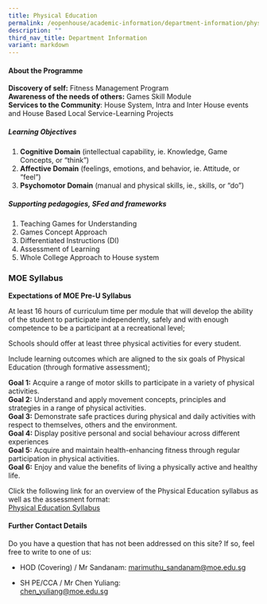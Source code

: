 ```yaml
---
title: Physical Education
permalink: /eopenhouse/academic-information/department-information/physical-education/
description: ""
third_nav_title: Department Information
variant: markdown
---
```

#### **About the Programme**

**Discovery of self:**&nbsp;Fitness Management Program<br>
**Awareness of the needs of others:**&nbsp;Games Skill Module<br>
**Services to the Community**: House System, Intra and Inter House events and House Based Local Service-Learning Projects

##### **Learning Objectives**

1.  **Cognitive Domain**&nbsp;(intellectual capability, ie. Knowledge, Game Concepts, or “think”)
2.  **Affective Domain**&nbsp;(feelings, emotions, and behavior, ie. Attitude, or “feel”)
3.  **Psychomotor Domain**&nbsp;(manual and physical skills, ie., skills, or “do”)

##### **Supporting pedagogies, SFed and frameworks**

1.  Teaching Games for Understanding
2.  Games Concept Approach
3.  Differentiated Instructions (DI)
4.  Assessment of Learning
5.  Whole College Approach to House system

### **MOE Syllabus**

**Expectations of MOE Pre-U Syllabus**

At least 16 hours of curriculum time per module that will develop the ability of the student to participate independently, safely and with enough competence to be a participant at a recreational level;

Schools should offer at least three physical activities for every student.

Include learning outcomes which are aligned to the six goals of Physical Education (through formative assessment);

**Goal 1:** Acquire a range of motor skills to participate in a variety of physical activities. <br>
**Goal 2:** Understand and apply movement concepts, principles and strategies in a range of physical activities. <br>
**Goal 3:** Demonstrate safe practices during physical and daily activities with respect to themselves, others and the environment. <br>
**Goal 4:** Display positive personal and social behaviour across different experiences <br>
**Goal 5:** Acquire and maintain health-enhancing fitness through regular participation in physical activities. <br>
**Goal 6:** Enjoy and value the benefits of living a physically active and healthy life.
  
Click the following link for an overview of the Physical Education syllabus as well as the assessment format:<br>
[Physical Education Syllabus](https://www.moe.gov.sg/-/media/files/post-secondary/syllabuses/pe/physical_education_syllabus_2014.ashx?la=en&amp;hash=99815A270E547EFA314D9D11119590576BBADE53)
#### **Further Contact Details**

Do you have a question that has not been addressed on this site? If so, feel free to write to one of us:

  

*   HOD (Covering) / Mr Sandanam: 
[marimuthu\_sandanam@moe.edu.sg](mailto:marimuthu_sandanam@moe.edu.sg)

*   SH PE/CCA / Mr Chen Yuliang: <br>
[chen\_yuliang@moe.edu.sg](mailto:chen_yuliang@moe.edu.sg)